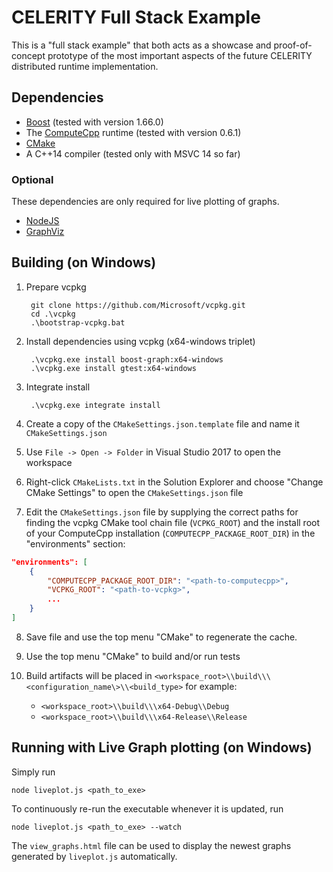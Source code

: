# CELERITY Full Stack Example

This is a "full stack example" that both acts as a showcase and proof-of-concept
prototype of the most important aspects of the future CELERITY distributed
runtime implementation.

## Dependencies

* [Boost](http://www.boost.org) (tested with version 1.66.0)
* The [ComputeCpp](https://www.codeplay.com/products/computesuite/computecpp)
  runtime (tested with version 0.6.1)
* [CMake](https://www.cmake.org)
* A C++14 compiler (tested only with MSVC 14 so far)

### Optional
These dependencies are only required for live plotting of graphs.

* [NodeJS](https://nodejs.org/en)
* [GraphViz](http://graphviz.org)

## Building (on Windows)

1. Prepare vcpkg

        git clone https://github.com/Microsoft/vcpkg.git
        cd .\vcpkg
        .\bootstrap-vcpkg.bat

2. Install dependencies using vcpkg (x64-windows triplet)

        .\vcpkg.exe install boost-graph:x64-windows
        .\vcpkg.exe install gtest:x64-windows

3. Integrate install

        .\vcpkg.exe integrate install

4. Create a copy of the `CMakeSettings.json.template` file and name it
   `CMakeSettings.json`

5. Use `File -> Open -> Folder` in Visual Studio 2017 to open the workspace

6. Right-click `CMakeLists.txt` in the Solution Explorer and choose "Change
   CMake Settings" to open the `CMakeSettings.json` file

7. Edit the `CMakeSettings.json` file by supplying the correct paths for finding
   the vcpkg CMake tool chain file (`VCPKG_ROOT`) and the install root of your
   ComputeCpp installation (`COMPUTECPP_PACKAGE_ROOT_DIR`) in the "environments"
   section:

```json
"environments": [
    {
        "COMPUTECPP_PACKAGE_ROOT_DIR": "<path-to-computecpp>",
        "VCPKG_ROOT": "<path-to-vcpkg>",
        ...
    }
]
```

8. Save file and use the top menu "CMake" to regenerate the cache.

9. Use the top menu "CMake" to build and/or run tests

10. Build artifacts will be placed in
    `<workspace_root>\\build\\\<configuration_name\>\\<build_type>` for example:
    + `<workspace_root>\\build\\\x64-Debug\\Debug`
    + `<workspace_root>\\build\\\x64-Release\\Release`

## Running with Live Graph plotting (on Windows)

Simply run

    node liveplot.js <path_to_exe>

To continuously re-run the executable whenever it is updated, run

    node liveplot.js <path_to_exe> --watch

The `view_graphs.html` file can be used to display the newest graphs generated
by `liveplot.js` automatically.

